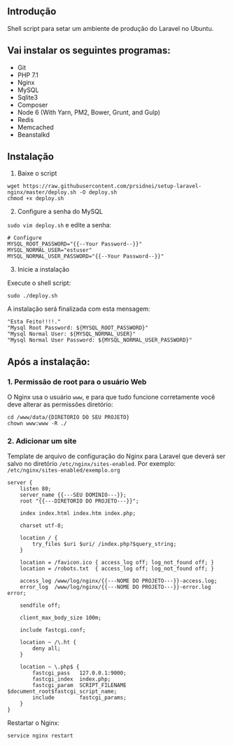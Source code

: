 ## Introdução

Shell script para setar um ambiente de produção do Laravel no Ubuntu.

## Vai instalar os seguintes programas:

* Git
* PHP 7.1
* Nginx
* MySQL
* Sqlite3
* Composer
* Node 6 (With Yarn, PM2, Bower, Grunt, and Gulp)
* Redis
* Memcached
* Beanstalkd

## Instalação

1) Baixe o script

```
wget https://raw.githubusercontent.com/prsidnei/setup-laravel-nginx/master/deploy.sh -O deploy.sh
chmod +x deploy.sh
```
2) Configure a senha do MySQL

`sudo vim deploy.sh` e edite a senha:

```
# Configure
MYSQL_ROOT_PASSWORD="{{--Your Password--}}"
MYSQL_NORMAL_USER="estuser"
MYSQL_NORMAL_USER_PASSWORD="{{--Your Password--}}"
```

3) Inicie a instalação

Execute o shell script:

```
sudo ./deploy.sh
```

A instalação será finalizada com esta mensagem:

```
"Esta Feito!!!!."
"Mysql Root Password: ${MYSQL_ROOT_PASSWORD}"
"Mysql Normal User: ${MYSQL_NORMAL_USER}"
"Mysql Normal User Password: ${MYSQL_NORMAL_USER_PASSWORD}"
```

## Após a instalação:

### 1. Permissão de root para o usuário Web

O Nginx usa o usuário `www`, e para que tudo funcione corretamente você deve alterar as permissões diretório:

```
cd /www/data/{DIRETORIO DO SEU PROJETO}
chown www:www -R ./
```
### 2. Adicionar um site

Template de arquivo de configuração do Nginx para Laravel que deverá ser salvo no diretório `/etc/nginx/sites-enabled`.
Por exemplo: `/etc/nginx/sites-enabled/exemplo.org`

```
server {
    listen 80;
    server_name {{---SEU DOMINIO---}};
    root "{{---DIRETORIO DO PROJETO---}}";

    index index.html index.htm index.php;

    charset utf-8;

    location / {
        try_files $uri $uri/ /index.php?$query_string;
    }

    location = /favicon.ico { access_log off; log_not_found off; }
    location = /robots.txt  { access_log off; log_not_found off; }

    access_log /www/log/nginx/{{---NOME DO PROJETO---}}-access.log;
    error_log  /www/log/nginx/{{---NOME DO PROJETO---}}-error.log error;

    sendfile off;

    client_max_body_size 100m;

    include fastcgi.conf;

    location ~ /\.ht {
        deny all;
    }

    location ~ \.php$ {
        fastcgi_pass   127.0.0.1:9000;
        fastcgi_index  index.php;
        fastcgi_param  SCRIPT_FILENAME  $document_root$fastcgi_script_name;
        include        fastcgi_params;
    }
}
```
Restartar o Nginx:

```
service nginx restart
```
